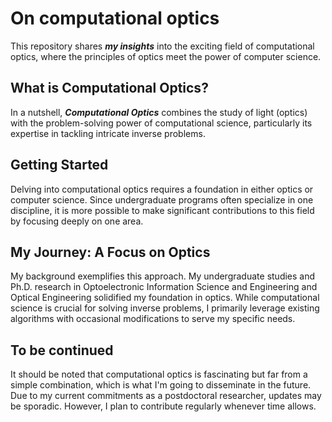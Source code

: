 # On computational optics

This repository shares ***my insights*** into the exciting field of computational optics, where the principles of optics meet the power of computer science.

## What is Computational Optics?

In a nutshell, ***Computational Optics*** combines the study of light (optics) with the problem-solving power of computational science, particularly its expertise in tackling intricate inverse problems.

## Getting Started

Delving into computational optics requires a foundation in either optics or computer science. Since undergraduate programs often specialize in one discipline, it is more possible to make significant contributions to this field by focusing deeply on one area.

## My Journey: A Focus on Optics

My background exemplifies this approach. My undergraduate studies and Ph.D. research in Optoelectronic Information Science and Engineering and Optical Engineering solidified my foundation in optics. While computational science is crucial for solving inverse problems, I primarily leverage existing algorithms with occasional modifications to serve my specific needs.

## To be continued

It should be noted that computational optics is fascinating but far from a simple combination, which is what I'm going to disseminate in the future. Due to my current commitments as a postdoctoral researcher, updates may be sporadic. However, I plan to contribute regularly whenever time allows.
